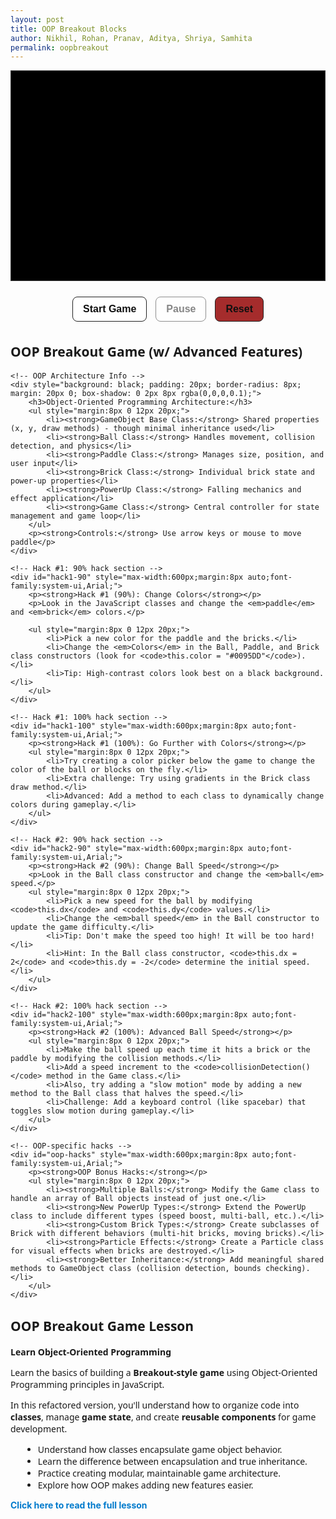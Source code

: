 ```yaml
---
layout: post 
title: OOP Breakout Blocks
author: Nikhil, Rohan, Pranav, Aditya, Shriya, Samhita
permalink: oopbreakout
---
```


<canvas id="gameCanvas" width="600" height="400"></canvas>

<div class="controls" style="text-align: center; margin: 20px 0;">
    <button id="startBtn" style="margin: 5px; padding: 10px 16px; font-size: 16px; font-weight: 600; border: 1px solid #222; background: #fff; cursor: pointer; border-radius: 8px; color: #111;">Start Game</button>
    <button id="pauseBtn" disabled style="margin: 5px; padding: 10px 16px; font-size: 16px; font-weight: 600; border: 1px solid #222; background: #fff; cursor: pointer; border-radius: 8px; color: #111;">Pause</button>
    <button id="resetBtn" style="margin: 5px; padding: 10px 16px; font-size: 16px; font-weight: 600; border: 1px solid #222; background: #a52c2cff; cursor: pointer; border-radius: 8px; color: #111;">Reset</button>
    <button id="nextLevelBtn" style="display:none;margin:10px auto 0;padding:10px 16px;font-family:system-ui,Arial;font-size:16px;font-weight:600;border:1px solid #222;background:#fff;cursor:pointer;border-radius:8px;color:#111 !important;">Next Level ▶</button>
</div>

<!-- Hack Challenges Section -->
<div id="hack1" style="max-width:600px;margin:8px auto;font-family:system-ui,Arial;">
    <h2>OOP Breakout Game (w/ Advanced Features)</h2>
    
    <!-- OOP Architecture Info -->
    <div style="background: black; padding: 20px; border-radius: 8px; margin: 20px 0; box-shadow: 0 2px 8px rgba(0,0,0,0.1);">
        <h3>Object-Oriented Programming Architecture:</h3>
        <ul style="margin:8px 0 12px 20px;">
            <li><strong>GameObject Base Class:</strong> Shared properties (x, y, draw methods) - though minimal inheritance used</li>
            <li><strong>Ball Class:</strong> Handles movement, collision detection, and physics</li>
            <li><strong>Paddle Class:</strong> Manages size, position, and user input</li>
            <li><strong>Brick Class:</strong> Individual brick state and power-up properties</li>
            <li><strong>PowerUp Class:</strong> Falling mechanics and effect application</li>
            <li><strong>Game Class:</strong> Central controller for state management and game loop</li>
        </ul>
        <p><strong>Controls:</strong> Use arrow keys or mouse to move paddle</p>
    </div>

    <!-- Hack #1: 90% hack section -->
    <div id="hack1-90" style="max-width:600px;margin:8px auto;font-family:system-ui,Arial;">
        <p><strong>Hack #1 (90%): Change Colors</strong></p>
        <p>Look in the JavaScript classes and change the <em>paddle</em> and <em>brick</em> colors.</p>
        
        <ul style="margin:8px 0 12px 20px;">
            <li>Pick a new color for the paddle and the bricks.</li>
            <li>Change the <em>Colors</em> in the Ball, Paddle, and Brick class constructors (look for <code>this.color = "#0095DD"</code>).</li>
            <li>Tip: High-contrast colors look best on a black background.</li>
        </ul>
    </div>

    <!-- Hack #1: 100% hack section -->
    <div id="hack1-100" style="max-width:600px;margin:8px auto;font-family:system-ui,Arial;">
        <p><strong>Hack #1 (100%): Go Further with Colors</strong></p>
        <ul style="margin:8px 0 12px 20px;">
            <li>Try creating a color picker below the game to change the color of the ball or blocks on the fly.</li>
            <li>Extra challenge: Try using gradients in the Brick class draw method.</li>
            <li>Advanced: Add a method to each class to dynamically change colors during gameplay.</li>
        </ul>
    </div>

    <!-- Hack #2: 90% hack section -->
    <div id="hack2-90" style="max-width:600px;margin:8px auto;font-family:system-ui,Arial;">
        <p><strong>Hack #2 (90%): Change Ball Speed</strong></p>
        <p>Look in the Ball class constructor and change the <em>ball</em> speed.</p>
        <ul style="margin:8px 0 12px 20px;">
            <li>Pick a new speed for the ball by modifying <code>this.dx</code> and <code>this.dy</code> values.</li>
            <li>Change the <em>ball speed</em> in the Ball constructor to update the game difficulty.</li>
            <li>Tip: Don't make the speed too high! It will be too hard!</li>
            <li>Hint: In the Ball class constructor, <code>this.dx = 2</code> and <code>this.dy = -2</code> determine the initial speed.</li>
        </ul>
    </div>

    <!-- Hack #2: 100% hack section -->
    <div id="hack2-100" style="max-width:600px;margin:8px auto;font-family:system-ui,Arial;">
        <p><strong>Hack #2 (100%): Advanced Ball Speed</strong></p>
        <ul style="margin:8px 0 12px 20px;">
            <li>Make the ball speed up each time it hits a brick or the paddle by modifying the collision methods.</li>
            <li>Add a speed increment to the <code>collisionDetection()</code> method in the Game class.</li>
            <li>Also, try adding a "slow motion" mode by adding a new method to the Ball class that halves the speed.</li>
            <li>Challenge: Add a keyboard control (like spacebar) that toggles slow motion during gameplay.</li>
        </ul>
    </div>

    <!-- OOP-specific hacks -->
    <div id="oop-hacks" style="max-width:600px;margin:8px auto;font-family:system-ui,Arial;">
        <p><strong>OOP Bonus Hacks:</strong></p>
        <ul style="margin:8px 0 12px 20px;">
            <li><strong>Multiple Balls:</strong> Modify the Game class to handle an array of Ball objects instead of just one.</li>
            <li><strong>New PowerUp Types:</strong> Extend the PowerUp class to include different types (speed boost, multi-ball, etc.).</li>
            <li><strong>Custom Brick Types:</strong> Create subclasses of Brick with different behaviors (multi-hit bricks, moving bricks).</li>
            <li><strong>Particle Effects:</strong> Create a Particle class for visual effects when bricks are destroyed.</li>
            <li><strong>Better Inheritance:</strong> Add meaningful shared methods to GameObject class (collision detection, bounds checking).</li>
        </ul>
    </div>
</div>

<div id="information" style="max-width:600px;margin:8px auto;font-family:system-ui,Arial;">
    <h2>OOP Breakout Game Lesson</h2>
    <p><strong>Learn Object-Oriented Programming</strong></p>
    <p>Learn the basics of building a <strong>Breakout-style game</strong> using Object-Oriented Programming principles in JavaScript.</p>
    <p>In this refactored version, you'll understand how to organize code into <strong>classes</strong>, manage <strong>game state</strong>, and create <strong>reusable components</strong> for game development.</p>
    <ul style="margin:8px 0 12px 20px;">
        <li>Understand how classes encapsulate game object behavior.</li>
        <li>Learn the difference between encapsulation and true inheritance.</li>
        <li>Practice creating modular, maintainable game architecture.</li>
        <li>Explore how OOP makes adding new features easier.</li>
    </ul>
</div>

<style>
  canvas {
    background: #000;
    display: block;
    margin: 0 auto;
    border: 1px solid #333;
  }
  
  button:disabled {
    opacity: 0.5;
    cursor: not-allowed;
  }
  
  button:hover:not(:disabled) {
    background: #f0f0f0;
  }
</style>

<script>
  // Base GameObject class - provides common functionality
  class GameObject {
      constructor(x, y) {
          this.x = x;
          this.y = y;
      }
      
      draw(ctx) {
          // Base draw method - to be overridden
      }
      
      update() {
          // Base update method - to be overridden
      }
  }

  // Ball class - handles ball physics and movement
  class Ball extends GameObject {
      constructor(x, y, radius = 8) {
          super(x, y);
          this.radius = radius;
          this.dx = 2;
          this.dy = -2;
          this.color = "#0095DD";
      }
      
      draw(ctx) {
          ctx.beginPath();
          ctx.arc(this.x, this.y, this.radius, 0, Math.PI * 2);
          ctx.fillStyle = this.color;
          ctx.fill();
          ctx.closePath();
      }
      
      update(canvasWidth, canvasHeight) {
          // Wall collision
          if (this.x + this.dx > canvasWidth - this.radius || this.x + this.dx < this.radius) {
              this.dx = -this.dx;
          }
          if (this.y + this.dy < this.radius) {
              this.dy = -this.dy;
          }
          
          this.x += this.dx;
          this.y += this.dy;
      }
      
      reset(canvasWidth, canvasHeight) {
          this.x = canvasWidth / 2;
          this.y = canvasHeight - 30;
          const speed = Math.hypot(this.dx, this.dy);
          const angle = (Math.PI / 6) + Math.random() * (Math.PI / 3);
          const sign = Math.random() < 0.5 ? -1 : 1;
          this.dx = sign * speed * Math.cos(angle);
          this.dy = -Math.abs(speed * Math.sin(angle));
      }
      
      speedUp(multiplier = 1.12) {
          const currentSpeed = Math.hypot(this.dx, this.dy) * multiplier;
          const theta = Math.atan2(this.dy, this.dx);
          this.dx = currentSpeed * Math.cos(theta);
          this.dy = currentSpeed * Math.sin(theta);
      }
      
      collidesWith(obj) {
          return (
              this.x > obj.x &&
              this.x < obj.x + obj.width &&
              this.y > obj.y &&
              this.y < obj.y + obj.height
          );
      }
      
      collidesWithPaddle(paddle) {
          return (
              this.y + this.dy > paddle.canvasHeight - paddle.height &&
              this.x > paddle.x &&
              this.x < paddle.x + paddle.width
          );
      }
  }

  // Paddle class - handles paddle movement and controls
  class Paddle extends GameObject {
      constructor(x, y, canvasWidth, canvasHeight) {
          super(x, y);
          this.canvasWidth = canvasWidth;
          this.canvasHeight = canvasHeight;
          this.baseWidth = 75;
          this.width = this.baseWidth;
          this.height = 10;
          this.color = "#0095DD";
          this.speed = 7;
          this.leftPressed = false;
          this.rightPressed = false;
      }
      
      draw(ctx) {
          ctx.beginPath();
          ctx.rect(this.x, this.canvasHeight - this.height, this.width, this.height);
          ctx.fillStyle = this.color;
          ctx.fill();
          ctx.closePath();
      }
      
      update() {
          if (this.rightPressed && this.x < this.canvasWidth - this.width) {
              this.x += this.speed;
          } else if (this.leftPressed && this.x > 0) {
              this.x -= this.speed;
          }
      }
      
      setPosition(x) {
          if (x > 0 && x < this.canvasWidth) {
              this.x = x - this.width / 2;
          }
      }
      
      reset() {
          this.x = (this.canvasWidth - this.width) / 2;
          this.width = this.baseWidth;
      }
      
      applyPowerUp(type) {
          if (type === "wide") {
              this.width = this.baseWidth + 40;
          }
      }
      
      resetPowerUp() {
          this.width = this.baseWidth;
      }
  }

  // Brick class - individual brick with power-up capability
  class Brick extends GameObject {
      constructor(x, y, width = 75, height = 20) {
          super(x, y);
          this.width = width;
          this.height = height;
          this.status = 1; // 1 = active, 0 = destroyed
          this.hasPowerUp = Math.random() < 0.3; // 30% chance
          this.color = this.hasPowerUp ? "gold" : "#0095DD";
      }
      
      draw(ctx) {
          if (this.status === 1) {
              ctx.beginPath();
              ctx.rect(this.x, this.y, this.width, this.height);
              
              if (this.hasPowerUp) {
                  ctx.fillStyle = this.color;
                  ctx.shadowColor = "orange";
                  ctx.shadowBlur = 10;
              } else {
                  ctx.fillStyle = this.color;
                  ctx.shadowBlur = 0;
              }
              
              ctx.fill();
              ctx.closePath();
          }
      }
      
      destroy() {
          this.status = 0;
      }
      
      isActive() {
          return this.status === 1;
      }
  }

  // PowerUp class - falling power-ups with effects
  class PowerUp extends GameObject {
      constructor(x, y) {
          super(x, y);
          this.size = 20;
          this.fallSpeed = 1.5;
          this.active = true;
          this.type = "wide"; // could be expanded for different types
      }
      
      draw(ctx) {
          if (this.active) {
              // Create gradient effect
              const gradient = ctx.createRadialGradient(
                  this.x, this.y, 5, this.x, this.y, this.size
              );
              gradient.addColorStop(0, "yellow");
              gradient.addColorStop(1, "red");
              
              ctx.beginPath();
              ctx.arc(this.x, this.y, this.size / 2, 0, Math.PI * 2);
              ctx.fillStyle = gradient;
              ctx.fill();
              ctx.closePath();
              
              // Draw "P" text
              ctx.fillStyle = "black";
              ctx.font = "bold 14px Arial";
              ctx.textAlign = "center";
              ctx.textBaseline = "middle";
              ctx.fillText("P", this.x, this.y);
          }
      }
      
      update(canvasHeight) {
          if (this.active) {
              this.y += this.fallSpeed;
              if (this.y > canvasHeight) {
                  this.active = false;
              }
          }
      }
      
      collidesWithPaddle(paddle) {
          return (
              this.active &&
              this.y + this.size / 2 >= paddle.canvasHeight - paddle.height &&
              this.x > paddle.x &&
              this.x < paddle.x + paddle.width
          );
      }
      
      collect() {
          this.active = false;
      }
  }

  // Main Game class - controls game state and orchestrates everything
  class Game {
      constructor(canvasId) {
          this.canvas = document.getElementById(canvasId);
          this.ctx = this.canvas.getContext("2d");
          this.width = this.canvas.width;
          this.height = this.canvas.height;
          
          // Game state
          this.score = 0;
          this.lives = 3;
          this.level = 1;
          this.paused = false;
          this.gameRunning = false;
          
          // Game objects
          this.ball = new Ball(this.width / 2, this.height - 30);
          this.paddle = new Paddle((this.width - 75) / 2, this.height - 10, this.width, this.height);
          this.bricks = [];
          this.powerUps = [];
          
          // Power-up state
          this.activePowerUp = null;
          this.powerUpTimer = 0;
          this.powerUpDuration = 5000; // 5 seconds
          
          // Brick configuration
          this.brickRows = 4;
          this.brickCols = 6;
          this.brickPadding = 10;
          this.brickOffsetTop = 30;
          this.brickOffsetLeft = 50;
          
          this.setupEventListeners();
          this.initBricks();
      }
      
      setupEventListeners() {
          // Keyboard controls
          document.addEventListener("keydown", (e) => {
              if (e.key === "Right" || e.key === "ArrowRight") {
                  this.paddle.rightPressed = true;
              } else if (e.key === "Left" || e.key === "ArrowLeft") {
                  this.paddle.leftPressed = true;
              }
          });
          
          document.addEventListener("keyup", (e) => {
              if (e.key === "Right" || e.key === "ArrowRight") {
                  this.paddle.rightPressed = false;
              } else if (e.key === "Left" || e.key === "ArrowLeft") {
                  this.paddle.leftPressed = false;
              }
          });
          
          // Mouse controls
          this.canvas.addEventListener("mousemove", (e) => {
              const relativeX = e.clientX - this.canvas.offsetLeft;
              this.paddle.setPosition(relativeX);
          });
          
          // Button controls
          document.getElementById("startBtn").addEventListener("click", () => this.start());
          document.getElementById("pauseBtn").addEventListener("click", () => this.togglePause());
          document.getElementById("resetBtn").addEventListener("click", () => this.reset());
          document.getElementById("nextLevelBtn").addEventListener("click", () => this.nextLevel());
      }
      
      initBricks() {
          this.bricks = [];
          for (let c = 0; c < this.brickCols; c++) {
              for (let r = 0; r < this.brickRows; r++) {
                  const x = c * (75 + this.brickPadding) + this.brickOffsetLeft;
                  const y = r * (20 + this.brickPadding) + this.brickOffsetTop;
                  this.bricks.push(new Brick(x, y));
              }
          }
      }
      
      start() {
          this.gameRunning = true;
          this.paused = false;
          document.getElementById("startBtn").disabled = true;
          document.getElementById("pauseBtn").disabled = false;
          this.gameLoop();
      }
      
      togglePause() {
          this.paused = !this.paused;
          document.getElementById("pauseBtn").textContent = this.paused ? "Resume" : "Pause";
          if (!this.paused) {
              this.gameLoop();
          }
      }
      
      reset() {
          this.score = 0;
          this.lives = 3;
          this.level = 1;
          this.brickRows = 4;
          this.paused = false;
          this.gameRunning = false;
          
          this.ball.reset(this.width, this.height);
          this.paddle.reset();
          this.powerUps = [];
          this.activePowerUp = null;
          
          this.initBricks();
          
          document.getElementById("startBtn").disabled = false;
          document.getElementById("pauseBtn").disabled = true;
          document.getElementById("pauseBtn").textContent = "Pause";
          document.getElementById("nextLevelBtn").style.display = "none";
          
          this.draw();
      }
      
      nextLevel() {
          this.level++;
          this.ball.speedUp(1.12);
          
          if (this.brickRows < 8) {
              this.brickRows++;
          }
          
          this.initBricks();
          this.ball.reset(this.width, this.height);
          this.paddle.reset();
          this.powerUps = [];
          this.activePowerUp = null;
          
          this.paused = false;
          document.getElementById("nextLevelBtn").style.display = "none";
          this.gameLoop();
      }
      
      collisionDetection() {
          for (let brick of this.bricks) {
              if (brick.isActive() && this.ball.collidesWith(brick)) {
                  this.ball.dy = -this.ball.dy;
                  brick.destroy();
                  this.score++;
                  
                  if (brick.hasPowerUp) {
                      this.powerUps.push(new PowerUp(brick.x + brick.width / 2, brick.y));
                  }
              }
          }
      }
      
      updatePowerUps() {
          for (let powerUp of this.powerUps) {
              powerUp.update(this.height);
              
              if (powerUp.collidesWithPaddle(this.paddle)) {
                  powerUp.collect();
                  this.paddle.applyPowerUp(powerUp.type);
                  this.activePowerUp = powerUp.type;
                  this.powerUpTimer = Date.now();
              }
          }
          
          // Check power-up timer
          if (this.activePowerUp) {
              const elapsed = Date.now() - this.powerUpTimer;
              if (elapsed > this.powerUpDuration) {
                  this.activePowerUp = null;
                  this.paddle.resetPowerUp();
              }
          }
          
          // Remove inactive power-ups
          this.powerUps = this.powerUps.filter(p => p.active);
      }
      
      checkWinCondition() {
          const activeBricks = this.bricks.filter(brick => brick.isActive()).length;
          if (activeBricks === 0) {
              this.paused = true;
              document.getElementById("nextLevelBtn").style.display = "block";
              return true;
          }
          return false;
      }
      
      checkBallCollision() {
          // Ball hits bottom
          if (this.ball.y + this.ball.dy > this.height - this.ball.radius) {
              if (this.ball.collidesWithPaddle(this.paddle)) {
                  this.ball.dy = -this.ball.dy;
              } else {
                  this.lives--;
                  if (this.lives === 0) {
                      this.gameOver();
                  } else {
                      this.ball.reset(this.width, this.height);
                      this.paddle.reset();
                  }
              }
          }
      }
      
      gameOver() {
          this.gameRunning = false;
          this.paused = true;
          alert(`GAME OVER! Final Score: ${this.score}`);
          this.reset();
      }
      
      drawUI() {
          // Score
          this.ctx.font = "16px Arial";
          this.ctx.fillStyle = "#0095DD";
          this.ctx.textAlign = "left";
          this.ctx.fillText("Score: " + this.score, 8, 20);
          
          // Lives  
          this.ctx.textAlign = "right";
          this.ctx.fillText("Lives: " + this.lives, this.width - 8, 20);
          
          // Level
          this.ctx.textAlign = "center";
          this.ctx.fillText("Level: " + this.level, this.width / 2, 20);
          
          // Power-up timer
          if (this.activePowerUp) {
              const elapsed = Date.now() - this.powerUpTimer;
              const remaining = Math.max(0, this.powerUpDuration - elapsed);
              const barHeight = 100;
              const barWidth = 10;
              const fillHeight = (remaining / this.powerUpDuration) * barHeight;
              
              this.ctx.fillStyle = "gray";
              this.ctx.fillRect(this.width - 20, 30, barWidth, barHeight);
              
              this.ctx.fillStyle = "lime";
              this.ctx.fillRect(
                  this.width - 20,
                  30 + (barHeight - fillHeight),
                  barWidth,
                  fillHeight
              );
              
              this.ctx.strokeStyle = "black";
              this.ctx.strokeRect(this.width - 20, 30, barWidth, barHeight);
          }
      }
      
      update() {
          if (this.paused || !this.gameRunning) return;
          
          this.ball.update(this.width, this.height);
          this.paddle.update();
          this.updatePowerUps();
          this.collisionDetection();
          this.checkBallCollision();
          
          if (this.checkWinCondition()) return;
      }
      
      draw() {
          // Clear canvas
          this.ctx.clearRect(0, 0, this.width, this.height);
          
          // Draw all game objects
          for (let brick of this.bricks) {
              brick.draw(this.ctx);
          }
          
          this.ball.draw(this.ctx);
          this.paddle.draw(this.ctx);
          
          for (let powerUp of this.powerUps) {
              powerUp.draw(this.ctx);
          }
          
          this.drawUI();
      }
      
      gameLoop() {
          if (this.paused || !this.gameRunning) return;
          
          this.update();
          this.draw();
          
          requestAnimationFrame(() => this.gameLoop());
      }
  }

  // Initialize the game
  const game = new Game("gameCanvas");
  
  // Initial draw
  game.draw();
</script>

<p><a href="{{site.baseurl}}/breakoutLesson" style="text-decoration:none;color:#007acc;font-weight:bold;">Click here to read the full lesson</a></p>
